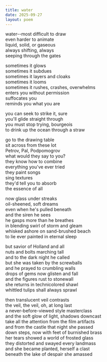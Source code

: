 ```yaml
---
title: water
date: 2025-09-27
layout: poem
---
```

water--most difficult to draw  
even harder to animate  
liquid, solid, or gaseous  
always shifting, always  
seeping through the gates  

sometimes it glows  
sometimes it subdues  
sometimes it layers and cloaks  
sometimes it looms  
sometimes it rushes, crashes, overwhelms  
enters you without permission  
suffocates you  
reminds you what you are  

you can seek to strike it, sure  
you'll glide straight through  
you must stop trying, bourgeois  
to drink up the ocean through a straw  

go to the drawing table  
sit across from these lot  
Petrov, Pal, Podpomogrov  
what would they say to you?  
they know how to combine  
everything you've ever tried  
they paint songs  
sing textures  
they'd tell you to absorb  
the essence of all  

now glass under streaks  
oil-sheened, soft dreams  
even when he's pulled beneath  
and the siren he sees  
he gasps more than he breathes  
in blending swirl of storm and gleam  
whisked ashore on sand-brushed beach  
to lie ever painted in eternal sleep  

but savior of Holland and all  
nuts and bolts marching tall  
and to the dark night he called  
but she was taken by the screwballs  
and he prayed to crumbling walls  
drops of gems now glisten and fall  
and the figures rust to stonewall  
she returns in technicolored shawl  
whittled tulips shall always sprawl  

then translucent veil contrasts  
the veil, the veil, oh, at long last  
a never-before-viewed style masterclass  
and the soft glow of light, shadows downcast  
take all the attention from the film artifacts    
and from the castle that night she passed  
down steps, now with feet of burnished brass  
her tears showed a world of frosted glass  
they distorted and swayed every landmass   
and she became planted, herself a clast  
beneath the lake of despair she amassed 


